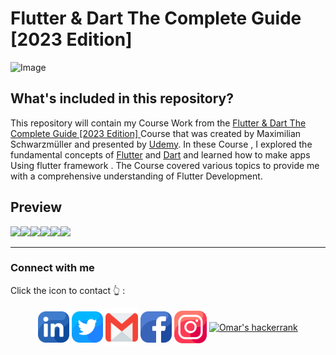 # Flutter & Dart The Complete Guide [2023 Edition]

![Image](https://github.com/Omar-26/Flutter_and_Dart_The_Complete_Guide_2023_Edition/blob/main/Projects/images/readme_header.png?raw=true)

## What's included in this repository?

This repository will contain my Course Work from the [Flutter & Dart The Complete Guide [2023 Edition] ](https://www.udemy.com/course/learn-flutter-dart-to-build-ios-android-apps/) Course that was created by Maximilian Schwarzmüller and presented by [Udemy](https://www.udemy.com/). In these Course , I explored the fundamental concepts of [Flutter](https://flutter.dev/) and [Dart](https://dart.dev/) and learned how to make apps Using flutter framework . The Course covered various topics to provide me with a comprehensive understanding of Flutter Development.

## Preview

<img src="https://github.com/Omar-26/Flutter_and_Dart_The_Complete_Guide_2023_Edition/blob/main/Projects/images/dice_app_preview.jpg?raw=true" height="300em" /><img src="https://github.com/Omar-26/Flutter_and_Dart_The_Complete_Guide_2023_Edition/blob/main/Projects/images/dice_app_preview.jpg?raw=true" height="300em" /><img src="https://github.com/Omar-26/Flutter_and_Dart_The_Complete_Guide_2023_Edition/blob/main/Projects/images/dice_app_preview.jpg?raw=true" height="300em" /><img src="https://github.com/Omar-26/Flutter_and_Dart_The_Complete_Guide_2023_Edition/blob/main/Projects/images/dice_app_preview.jpg?raw=true" height="300em" /><img src="https://github.com/Omar-26/Flutter_and_Dart_The_Complete_Guide_2023_Edition/blob/main/Projects/images/dice_app_preview.jpg?raw=true" height="300em" /><img src="https://github.com/Omar-26/Flutter_and_Dart_The_Complete_Guide_2023_Edition/blob/main/Projects/images/dice_app_preview.jpg?raw=true" height="300em" />
________________

### Connect with me

Click the icon to contact 👆 :
<p align="center">
<a href="https://www.linkedin.com/in/omar-ashraf01" target="_blank"><img align="center" src="https://github.com/Omar-26/Icons/blob/main/linkedin.png?raw=true" alt="Linkedin" height="50" width="50" /></a>
<a href="https://twitter.com/omarash78893600" target="_blank"><img align="center" src="https://github.com/Omar-26/Icons/blob/main/twitter.png?raw=true" alt="Twitter" height="50" width="50" /></a>
<a href="mailto:eng.omar.ashraf26@gmail.com" target="_blank"><img align="center" src="https://github.com/Omar-26/Icons/blob/main/gmail.png?raw=true" alt="Gmail" height="61" width="52" /></a>
<a href="https://www.facebook.com/ommaar.ashrraaf" target="_blank"><img align="center" src="https://github.com/Omar-26/Icons/blob/main/facebook.png?raw=true" alt="Facebook" height="50" width="50" /></a>
<a href="https://www.instagram.com/ommaar_ashrraaf/" target="_blank"><img align="center" src="https://github.com/Omar-26/Icons/blob/main/instagram.png?raw=true" alt="Instagram" height="52" width="52" /></a>
<a href="https://www.hackerrank.com/eng_omar_ashraf1?hr_r=1" target="_blank">
<img align="center" alt="Omar's hackerrank" width="49" height="52" src="https://assets.brandfolder.com/y9ol94wb/v/331198/view@2x.png?v=1591971279" draggable="false" />
</a>
</p>
